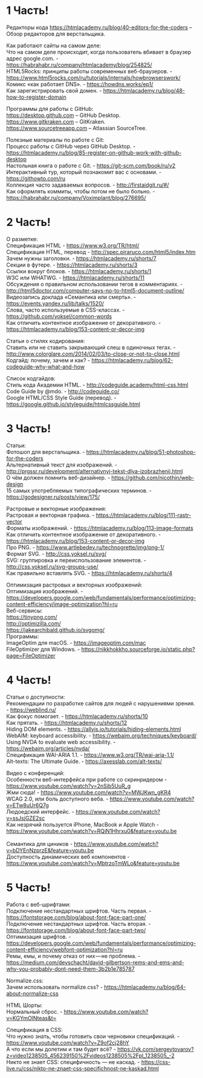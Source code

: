 <h1>1 Часть!</h1>

Редакторы кода
https://htmlacademy.ru/blog/40-editors-for-the-coders – Обзор редакторов для верстальщика.

Как работают сайты на самом деле: <br>
Что на самом деле происходит, когда пользователь вбивает в браузер адрес google.com. - https://habrahabr.ru/company/htmlacademy/blog/254825/ <br>
HTML5Rocks: принципы работы современных веб-браузеров. - https://www.html5rocks.com/ru/tutorials/internals/howbrowserswork/
Комикс «как работает DNS». - https://howdns.works/ep1/ <br>
Как зарегистрировать свой домен. - https://htmlacademy.ru/blog/48-how-to-register-domain <br>

Программы для работы с GitHub: <br>
https://desktop.github.com – GitHub Desktop. <br>
https://www.gitkraken.com – GitKraken. <br>
https://www.sourcetreeapp.com – Atlassian SourceTree. <br>

Полезные материалы по работе с Git: <br>
Процесс работы с GitHub через GitHub Desktop. - https://htmlacademy.ru/blog/85-register-on-github-work-with-github-desktop <br>
Настольная книга о работе с Git. - https://git-scm.com/book/ru/v2 <br>
Интерактивный тур, который познакомит вас с основами. - https://githowto.com/ru <br>
Коллекция часто задаваемых вопросов. - http://firstaidgit.ru/#/ <br>
Как оформлять коммиты, чтобы потом не было больно. - https://habrahabr.ru/company/Voximplant/blog/276695/ <br>


<h1>2 Часть!</h1>

О разметке: <br>
Спецификация HTML - https://www.w3.org/TR/html/ <br>
Спецификация HTML, перевод - http://spec.piraruco.com/html5/index.htm <br>
Зачем нужны заголовки. - https://htmlacademy.ru/shorts/7 <br>
Секции в футере. - https://htmlacademy.ru/shorts/3 <br>
Ссылки вокруг блоков. - https://htmlacademy.ru/shorts/1 <br>
W3C или WHATWG. - https://htmlacademy.ru/shorts/11 <br>
Обсуждения о правильном использовании тегов в комментариях. - http://html5doctor.com/computer-says-no-to-html5-document-outline/ <br>
Видеозапись доклада «Семантика или смерть». - https://events.yandex.ru/lib/talks/1520/ <br>
Слова, часто используемые в CSS-классах. - https://github.com/yoksel/common-words <br>
Как отличить контентное изображение от декоративного. - https://htmlacademy.ru/blog/153-content-or-decor-img <br>

Статьи о стилях кодирования: <br>
Ставить или не ставить закрывающий слеш в одиночных тегах. - http://www.colorglare.com/2014/02/03/to-close-or-not-to-close.html <br>
Кодгайд: почему, зачем и как? - https://htmlacademy.ru/blog/62-codeguide-why-what-and-how <br>

Список кодгайдов: <br>
Стиль кода Академии HTML. - http://codeguide.academy/html-css.html <br>
Code Guide by @mdo. - http://codeguide.co/ <br>
Google HTML/CSS Style Guide (перевод). - https://google.github.io/styleguide/htmlcssguide.html <br>

<h1>3 Часть!</h1>

Статьи: <br>
Фотошоп для верстальщика. - https://htmlacademy.ru/blog/51-photoshop-for-the-coders <br>
Альтернативный текст для изображений. - http://prgssr.ru/development/alternativnyj-tekst-dlya-izobrazhenij.html <br>
О чём должен помнить веб-дизайнер. - https://github.com/nicothin/web-design <br>
15 самых употребляемых типографических терминов. - https://godesigner.ru/posts/view/175/ <br>

Растровые и векторные изображения: <br>
Растровая и векторная графика. - https://htmlacademy.ru/blog/111-rastr-vector <br>
Форматы изображений. - https://htmlacademy.ru/blog/113-image-formats <br>
Как отличить контентное изображение от декоративного. - https://htmlacademy.ru/blog/153-content-or-decor-img <br>
Про PNG. - https://www.artlebedev.ru/technogrette/img/png-1/ <br>
Формат SVG. - http://css.yoksel.ru/svg/ <br>
SVG: группировка и переиспользование элементов. - http://css.yoksel.ru/svg-groups-use/ <br>
Как правильно вставлять SVG. - https://htmlacademy.ru/shorts/4 <br>

Оптимизация растровых и векторных изображений: <br>
Оптимизация изображений. - https://developers.google.com/web/fundamentals/performance/optimizing-content-efficiency/image-optimization?hl=ru <br>
Веб-сервисы: <br>
 https://tinypng.com/ <br>
 http://optimizilla.com/ <br>
 https://jakearchibald.github.io/svgomg/ <br>
Программы: <br>
ImageOptim для macOS. - https://imageoptim.com/mac <br>
FileOptimizer для Windows. - https://nikkhokkho.sourceforge.io/static.php?page=FileOptimizer <br>

<h1>4 Часть!</h1>

Статьи о доступности: <br>
Рекомендации по разработке сайтов для людей с нарушениями зрения. - https://weblind.ru/ <br>
Как фокус помогает. - https://htmlacademy.ru/shorts/10 <br>
Как прятать. - https://htmlacademy.ru/shorts/12 <br>
Hiding DOM elements. - https://allyjs.io/tutorials/hiding-elements.html <br>
WebAIM: keyboard accessibility. - https://webaim.org/techniques/keyboard/ <br>
Using NVDA to evaluate web accessibility. - https://webaim.org/articles/nvda/ <br>
Спецификация WAI-ARIA 1.1. - https://www.w3.org/TR/wai-aria-1.1/ <br>
Alt-texts: The Ultimate Guide. - https://axesslab.com/alt-texts/ <br>

Видео с конференций: <br>
Особенности веб-интерфейса при работе со скринридером - https://www.youtube.com/watch?v=2nSib5UuR_g <br>
Жми сюда! - https://www.youtube.com/watch?v=MWJKwn_gKR4 <br>
WCAG 2.0, или боль доступного веба. - https://www.youtube.com/watch?v=ETw8uUr6Q7g <br>
Людоедский интерфейс. - https://www.youtube.com/watch?v=ssJsjGZE2sc <br>
Как незрячий пользуется iPhone, MacBook и Apple Watch - https://www.youtube.com/watch?v=RQiN1Hhrxu0&feature=youtu.be <br> <br>
Семантика для циников - https://www.youtube.com/watch?v=bDYEnNzprzE&feature=youtu.be <br>
Доступность динамических веб компонентов - https://www.youtube.com/watch?v=MbtrzoTmWLo&feature=youtu.be <br>

<h1>5 Часть!</h1>

Работа с веб-шрифтами: <br>
Подключение нестандартных шрифтов. Часть первая. - https://fontstorage.com/blog/about-font-face-part-one/ <br>
Подключение нестандартных шрифтов. Часть вторая. - https://fontstorage.com/blog/about-font-face-part-two/ <br>
Оптимизация шрифтов. - https://developers.google.com/web/fundamentals/performance/optimizing-content-efficiency/webfont-optimization?hl=ru <br>
Ремы, емы, и почему отказ от них — не проблема. - https://medium.com/devschacht/david-gilbertson-rems-and-ems-and-why-you-probably-dont-need-them-3b2b1e785787 <br>

Normalize.css: <br>
Зачем использовать normalize.css? - https://htmlacademy.ru/blog/64-about-normalize-css <br>

HTML Шорты: <br>
Нормальный сброс. - https://www.youtube.com/watch?v=KGYmOlNteas&t= <br>

Спецификация в CSS: <br>
Что нужно знать, чтобы готовить свои черновики спецификаций. - https://www.youtube.com/watch?v=Z9of2cj28hY <br>
А что если мы долетим и там будет всё? - https://vk.com/sergeytovarov?z=video1238505_456239150%2Fvideos1238505%2Fpl_1238505_-2 <br>
Никто не знает CSS: специфичность — не каскад. - https://css-live.ru/css/nikto-ne-znaet-css-specifichnost-ne-kaskad.html <br>

